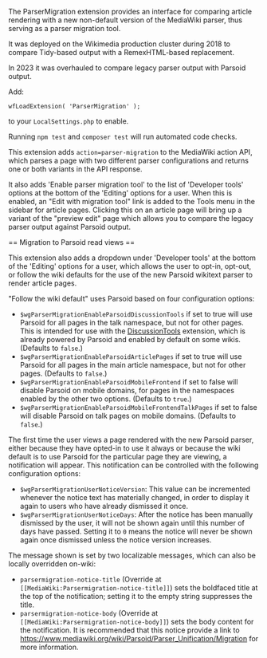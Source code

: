 The ParserMigration extension provides an interface for comparing
article rendering with a new non-default version of the MediaWiki
parser, thus serving as a parser migration tool.

It was deployed on the Wikimedia production cluster during 2018 to
compare Tidy-based output with a RemexHTML-based replacement.

In 2023 it was overhauled to compare legacy parser output with
Parsoid output.

Add:
```
wfLoadExtension( 'ParserMigration' );
```
to your `LocalSettings.php` to enable.

Running `npm test` and `composer test` will run automated code checks.

This extension adds `action=parser-migration` to the MediaWiki action
API, which parses a page with two different parser configurations and
returns one or both variants in the API response.

It also adds 'Enable parser migration tool' to the list of 'Developer
tools' options at the bottom of the 'Editing' options for a user.
When this is enabled, an "Edit with migration tool" link is added to
the Tools menu in the sidebar for article pages.  Clicking this on an
article page will bring up a variant of the "preview edit" page which
allows you to compare the legacy parser output against Parsoid output.

== Migration to Parsoid read views ==

This extension also adds a dropdown under 'Developer tools' at the
bottom of the 'Editing' options for a user, which allows the user
to opt-in, opt-out, or follow the wiki defaults for the use of
the new Parsoid wikitext parser to render article pages.

"Follow the wiki default" uses Parsoid based on four configuration
options:
* `$wgParserMigrationEnableParsoidDiscussionTools` if set to true will
  use Parsoid for all pages in the talk namespace, but not for other
  pages.  This is intended for use with the
  [DiscussionTools](https://www.mediawiki.org/wiki/Extension:DiscussionTools)
  extension, which is already powered by Parsoid and enabled by
  default on some wikis. (Defaults to `false`.)
* `$wgParserMigrationEnableParsoidArticlePages` if set to true will
  use Parsoid for all pages in the main article namespace, but not for other
  pages. (Defaults to `false`.)
* `$wgParserMigrationEnableParsoidMobileFrontend` if set to false will
  disable Parsoid on mobile domains, for pages in the namespaces enabled
  by the other two options. (Defaults to `true`.)
* `$wgParserMigrationEnableParsoidMobileFrontendTalkPages` if set to
  false will disable Parsoid on talk pages on mobile domains.
  (Defaults to `false`.)

The first time the user views a page rendered with the new Parsoid
parser, either because they have opted-in to use it always or because
the wiki default is to use Parsoid for the particular page they are
viewing, a notification will appear.  This notification can be
controlled with the following configuration options:

* `$wgParserMigrationUserNoticeVersion`: This value can be incremented
whenever the notice text has materially changed, in order to display
it again to users who have already dismissed it once.
* `$wgParserMigrationUserNoticeDays`:  After the notice has been manually
dismissed by the user, it will not be shown again until this number
of days have passed.  Setting it to `0` means the notice will never
be shown again once dismissed unless the notice version increases.

The message shown is set by two localizable messages, which can also
be locally overridden on-wiki:
* `parsermigration-notice-title`
(Override at `[[MediaWiki:Parsermigration-notice-title]]`)
sets the boldfaced title at the top of the notification; setting it
to the empty string suppresses the title.
* `parsermigration-notice-body`
(Override at `[[MediaWiki:Parsermigration-notice-body]]`)
sets the body content for the notification.  It is recommended that
this notice provide a link to
https://www.mediawiki.org/wiki/Parsoid/Parser_Unification/Migration
for more information.

